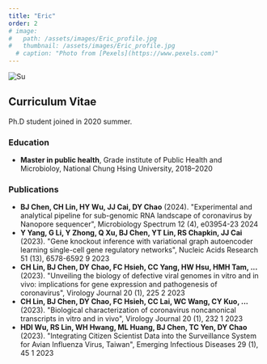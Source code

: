 ```yaml
---
title: "Eric"
order: 2
# image: 
#   path: /assets/images/Eric_profile.jpg
#   thumbnail: /assets/images/Eric_profile.jpg
  # caption: "Photo from [Pexels](https://www.pexels.com)"
---
```


<img src="{{ '/assets/images/Eric.jpg' | relative_url }}" alt="Su" style="max-width: 300px; height: auto;">

## Curriculum Vitae
Ph.D student joined in 2020 summer.
### Education
- **Master in public health**, Grade institute of Public Health and Microbioloy, National Chung Hsing University, 2018–2020

<!-- ### Experience
- **Research Assistant**, XYZ Lab, 2018–Present
  - Conducted research on scRNA-seq and transcriptomics. -->

### Publications
- **BJ Chen, CH Lin, HY Wu, JJ Cai, DY Chao** (2024). "Experimental and analytical pipeline for sub-genomic RNA landscape of coronavirus by Nanopore sequencer", Microbiology Spectrum 12 (4), e03954-23 2024
- **Y Yang, G Li, Y Zhong, Q Xu, BJ Chen, YT Lin, RS Chapkin, JJ Cai** (2023). "Gene knockout inference with variational graph autoencoder learning single-cell gene regulatory networks", Nucleic Acids Research 51 (13), 6578-6592	9	2023
- **CH Lin, BJ Chen, DY Chao, FC Hsieh, CC Yang, HW Hsu, HMH Tam, ...** (2023). "Unveiling the biology of defective viral genomes in vitro and in vivo: implications for gene expression and pathogenesis of coronavirus", Virology Journal 20 (1), 225	2	2023
- **CH Lin, BJ Chen, DY Chao, FC Hsieh, CC Lai, WC Wang, CY Kuo, ...** (2023). "Biological characterization of coronavirus noncanonical transcripts in vitro and in vivo", Virology Journal 20 (1), 232	1	2023
- **HDI Wu, RS Lin, WH Hwang, ML Huang, BJ Chen, TC Yen, DY Chao** (2023). "Integrating Citizen Scientist Data into the Surveillance System for Avian Influenza Virus, Taiwan", Emerging Infectious Diseases 29 (1), 45	1	2023
